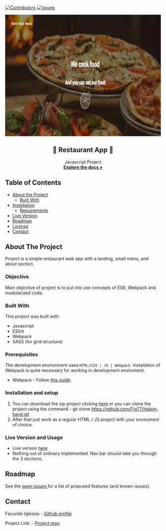 [![Contributors][contributors-shield]][contributors-url]
[![Issues][issues-shield]][issues-url]
<br />
<p align="center">
  <img src="rest.png" alt="menu" width="718" height="394">
  <h2 align="center">🍕 Restaurant App 🍕</h2>
  <p align="center">
  	Javascript Project
    <br />
    <a href="https://github.com/Fig77/Food"><strong>Explore the docs »</strong></a>
    <br />
</p>


<!-- TABLE OF CONTENTS -->
## Table of Contents

* [About the Project](#about-the-project)
  * [Built With](#built-with)
* [Installation](#installation-and-setup)
	* [Requirements](#perquisites)
* [Live Version](#live-version-and-usage)
* [Roadmap](#roadmap)
* [License](#license)
* [Contact](#contact)


<!-- ABOUT THE PROJECT -->
## About The Project 
Project is a simple restaurant web app with a landing, small menu, and about section.

### Objective
Main objective of project is to put into use concepts of ES6, Webpack and modularized code.

### Built With
This project was built with: 
* Javascript
* ESlint
* Webpack
* SASS (for grid structure)

### Prerequisites
 The development environment uses `HTML/CSS | JS | Webpack`. Installation of Webpack is quite necessary for working in development enviroment.
  - Webpack - Follow [this guide](https://webpack.js.org/guides/installation/).
  
### Installation and setup
1. You can download the zip project clicking [here](https://github.com/Fig77/Halpin-hand.git) or you can clone the project using the command - git clone <https://github.com/Fig77/Halpin-hand.git>
2. After that just work as a regular HTML / JS project with your enviroment of choice.

<!-- USAGE EXAMPLES -->

### Live Version and Usage

* Live version [here](https://rawcdn.githack.com/Fig77/Food/e21de2bffe2e8df42c629b9aa2ad43adb281ac36/dist/index.html)
* Nothing out of ordinary implemented. Nav bar should take you through the 3 sections.

<!-- ROADMAP -->

## Roadmap

See the [open issues ](https://github.com/Fig77/Halpin-hand/issues)for a list of proposed features (and known issues).

<!-- CONTACT -->
## Contact

Facundo Iglesias - [Github profile](https://github.com/Fig77)

Project Link: - [Project repo](https://github.com/Fig77/Halpin-hand)

<!-- MARKDOWN LINKS & IMAGES -->
<!-- https://www.markdownguide.org/basic-syntax/#reference-style-links -->
[contributors-shield]: https://img.shields.io/badge/Contributors-1-brightgreen
[contributors-url]: https://github.com/Fig77/Food/graphs/contributors
[issues-shield]: https://img.shields.io/badge/issues-0-%2300ff00
[issues-url]: https://github.com/Fig77/Food/issues
[product-screenshot]: assets/menu.png

